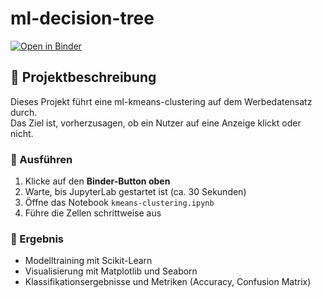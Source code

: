 # ml-decision-tree

[![Open in Binder](https://mybinder.org/badge_logo.svg)](https://mybinder.org/v2/gh/Jam-Reut/ml-kmeans-clustering/HEAD?labpath=kmeans-clustering.ipynb)


## 🚀 Projektbeschreibung

Dieses Projekt führt eine ml-kmeans-clustering auf dem Werbedatensatz durch.  
Das Ziel ist, vorherzusagen, ob ein Nutzer auf eine Anzeige klickt oder nicht.

### 🔧 Ausführen

1. Klicke auf den **Binder-Button oben**
2. Warte, bis JupyterLab gestartet ist (ca. 30 Sekunden)
3. Öffne das Notebook `kmeans-clustering.ipynb`
4. Führe die Zellen schrittweise aus

### 🎯 Ergebnis

- Modelltraining mit Scikit-Learn
- Visualisierung mit Matplotlib und Seaborn
- Klassifikationsergebnisse und Metriken (Accuracy, Confusion Matrix)
